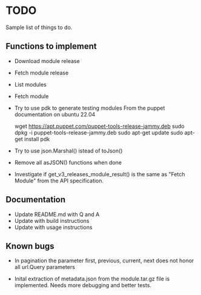 # TODO

Sample list of things to do.

## Functions to implement

* Download module release
* Fetch module release
* List modules
* Fetch module

* Try to use pdk to generate testing modules
  From the puppet documentation on ubuntu 22.04

    wget <https://apt.puppet.com/puppet-tools-release-jammy.deb>
    sudo dpkg -i puppet-tools-release-jammy.deb
    sudo apt-get update
    sudo apt-get install pdk

* Try to use json.Marshal() istead of toJson()

* Remove all asJSON() functions when done

* Investigate if get_v3_releases_module_result() is the same as
  "Fetch Module" from the API specification.

## Documentation

* Update README.md with Q and A
* Update with build instructions
* Update with usage instructions

## Known bugs

* In pagination the parameter first, previous, current, next does not honor all
  url.Query parameters

* Inital extraction of metadata.json from the module.tar.gz file is implemented.
  Needs more debugging and better tests.
